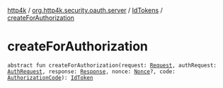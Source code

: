 [http4k](../../index.md) / [org.http4k.security.oauth.server](../index.md) / [IdTokens](index.md) / [createForAuthorization](./create-for-authorization.md)

# createForAuthorization

`abstract fun createForAuthorization(request: `[`Request`](../../org.http4k.core/-request/index.md)`, authRequest: `[`AuthRequest`](../-auth-request/index.md)`, response: `[`Response`](../../org.http4k.core/-response/index.md)`, nonce: `[`Nonce`](../../org.http4k.security.openid/-nonce/index.md)`?, code: `[`AuthorizationCode`](../-authorization-code/index.md)`): `[`IdToken`](../../org.http4k.security.openid/-id-token/index.md)